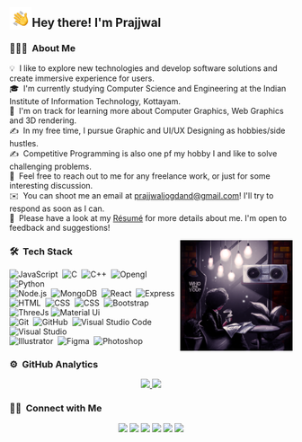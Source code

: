 

<img alt="Night Coding" src="./assets/Hand%20Wave.gif" width='40' align="left"/><h2>Hey there! I'm Prajjwal</h2>
### 👨🏻‍💻 &nbsp;About Me

💡 &nbsp;I like to explore new technologies and develop software solutions and create immersive experience for users. \
🎓 &nbsp;I'm currently studying Computer Science and Engineering at the Indian Institute of Information Technology, Kottayam.\
🌱 &nbsp;I'm on track for learning more about Computer Graphics, Web Graphics and 3D rendering.\
✍️ &nbsp;In my free time, I pursue Graphic and UI/UX Designing as hobbies/side hustles.\
✍️ &nbsp;Competitive Programming is also one pf my hobby I and like to solve challenging problems.\
💬 &nbsp;Feel free to reach out to me for any freelance work, or just for some interesting discussion.\
✉️ &nbsp;You can shoot me an email at prajjwaljogdand@gmail.com! I'll try to respond as soon as I can.\
📄 &nbsp;Please have a look at my [Résumé](https://) for more details about me. I'm open to feedback and suggestions!

<img alt="Night Coding" src="https://raw.githubusercontent.com/prajjwaljogdand/prajjwaljogdand/master/assets/art.png" width="200" align="right"/>

### 🛠 &nbsp;Tech Stack

![JavaScript](https://img.shields.io/badge/-JavaScript-05122A?style=flat&logo=javascript)&nbsp;
![C](https://img.shields.io/badge/-C-05122A?style=flat&logo=C&logoColor=A8B9CC)&nbsp;
![C++](https://img.shields.io/badge/-C++-05122A?style=flat&logo=C%2B%2B&logoColor=00599C)&nbsp;
![Opengl](https://img.shields.io/badge/-Opengl-05122A?style=flat&logo=opengl&logoColor=00599C)&nbsp;
![Python](https://img.shields.io/badge/-Python-05122A?style=flat&logo=python)&nbsp;\
![Node.js](https://img.shields.io/badge/-Node.js-05122A?style=flat&logo=node.js)&nbsp;
![MongoDB](https://img.shields.io/badge/-MongoDB-05122A?style=flat&logo=mongodb)&nbsp;
![React](https://img.shields.io/badge/-React-05122A?style=flat&logo=react)&nbsp;
![Express](https://img.shields.io/badge/-Express-05122A?style=flat&logo=express&logoColor=ffffff)\
![HTML](https://img.shields.io/badge/-HTML-05122A?style=flat&logo=HTML5)&nbsp;
![CSS](https://img.shields.io/badge/-CSS-05122A?style=flat&logo=CSS3&logoColor=1572B6)&nbsp;
![CSS](https://img.shields.io/badge/-Sass-05122A?style=flat&logo=sass&logoColor=CC6699)&nbsp;
![Bootstrap](https://img.shields.io/badge/-Bootstrap-05122A?style=flat&logo=bootstrap&logoColor=563D7C)
![ThreeJs](https://img.shields.io/badge/-ThreeJs-05122A?style=flat&logo=three.js&logoColor=ffffff)
![Material Ui](https://img.shields.io/badge/-Material%20UI-05122A?style=flat&logo=mui&logoColor=007FFF)\
![Git](https://img.shields.io/badge/-Git-05122A?style=flat&logo=git)&nbsp;
![GitHub](https://img.shields.io/badge/-GitHub-05122A?style=flat&logo=github)&nbsp;
![Visual Studio Code](https://img.shields.io/badge/-Visual%20Studio%20Code-05122A?style=flat&logo=visual-studio-code&logoColor=007ACC)&nbsp;
![Visual Studio](https://img.shields.io/badge/-Visual%20Studio-05122A?style=flat&logo=visual-studio&logoColor=A020F0)&nbsp;\
![Illustrator](https://img.shields.io/badge/-Illustrator-05122A?style=flat&logo=adobe-illustrator)&nbsp;
![Figma](https://img.shields.io/badge/-Figma-05122A?style=flat&logo=figma)&nbsp;
![Photoshop](https://img.shields.io/badge/-Photoshop-05122A?style=flat&logo=adobe-photoshop)&nbsp;

### ⚙️ &nbsp;GitHub Analytics

<p align="center">
<a href="https://github.com/prajjwaljogdand">
  <img height="180em" src="https://github-readme-stats-eight-theta.vercel.app/api?username=prajjwaljogdand&show_icons=true&theme=algolia&include_all_commits=true&count_private=true"/>
  <img height="180em" src="https://github-readme-stats-eight-theta.vercel.app/api/top-langs/?username=prajjwaljogdand&layout=compact&langs_count=8&theme=algolia"/>
</a>
</p>

### 🤝🏻 &nbsp;Connect with Me

<p align="center">
<a href="https://linkedin.com/in/prajjwal-jogdand-562792201"><img src="https://img.shields.io/badge/-prajjwal%20jogdand-0077B5?style=flat&logo=Linkedin&logoColor=white"/></a>
<a href="mailto:prajjwaljogdand@gmail.com"><img src="https://img.shields.io/badge/-prajjwaljogdand@gmail.com-D14836?style=flat&logo=Gmail&logoColor=white"/></a>
<a href="https://instagram.com/prajjwaljogdand1"><img src="https://img.shields.io/badge/-@prajjwaljogdand1-E4405F?style=flat&logo=Instagram&logoColor=white"/></a>
<a href="https://facebook.com/prajjwaljogdand"><img src="https://img.shields.io/badge/-@prajjwaljogdand-1877F2?style=flat&logo=Facebook&logoColor=white"/></a>
<a href="https://www.codechef.com/users/prajjwal2304"><img src="https://img.shields.io/badge/-@prajjwal2304-B92B27?style=flat&logo=codechef&logoColor=white"/></a>
<a href="https://www.behance.net/prajjwaljogdand"><img src="https://img.shields.io/badge/-@prajjwaljogdand-000000?style=flat&logo=Behance&logoColor=white"/></a>
</p>
